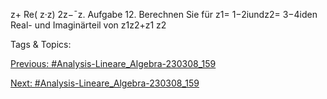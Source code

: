 z+ Re( z·z)
2z−¯z.
Aufgabe 12. Berechnen Sie für z1= 1−2iundz2= 3−4iden Real- und Imaginärteil von
z1z2+z1
z2

   Tags & Topics:
   

[Previous: #Analysis-Lineare_Algebra-230308_159](Analysis-Lineare_Algebra-230308_159.md)

[Next: #Analysis-Lineare_Algebra-230308_159](Analysis-Lineare_Algebra-230308_159.md)